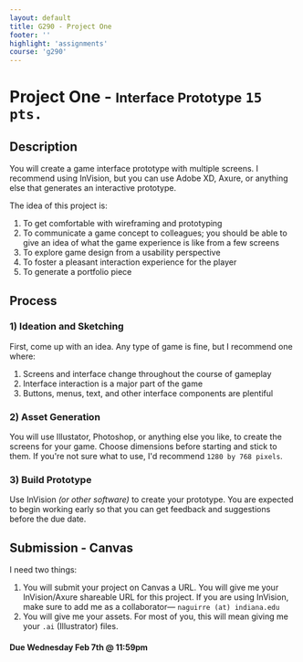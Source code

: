 ```yaml
---
layout: default
title: G290 - Project One
footer: ''
highlight: 'assignments'
course: 'g290'
---
```

# Project One - <small>Interface Prototype</small> `15 pts.`
## Description
You will create a game interface prototype with multiple screens. I recommend using InVision, but you can use Adobe XD, Axure, or anything else that generates an interactive prototype.

The idea of this project is:

1. To get comfortable with wireframing and prototyping
2. To communicate a game concept to colleagues; you should be able to give an idea of what the game experience is like from a few screens
3. To explore game design from a usability perspective
4. To foster a pleasant interaction experience for the player
5. To generate a portfolio piece

## Process
### 1) Ideation and Sketching
First, come up with an idea. Any type of game is fine, but I recommend one where:

1. Screens and interface change throughout the course of gameplay
2. Interface interaction is a major part of the game
3. Buttons, menus, text, and other interface components are plentiful

### 2) Asset Generation
You will use Illustator, Photoshop, or anything else you like, to create the screens for your game. Choose dimensions before starting and stick to them. If you're not sure what to use, I'd recommend `1280 by 768 pixels`.

### 3) Build Prototype
Use InVision _(or other software)_ to create your prototype. You are expected to begin working early so that you can get feedback and suggestions before the due date.

## Submission - Canvas
I need two things:

1. You will submit your project on Canvas a URL. You will give me your InVision/Axure shareable URL for this project. If you are using InVision, make sure to add me as a collaborator— `naguirre (at) indiana.edu`
2. You will give me your assets. For most of you, this will mean giving me your `.ai` (Illustrator) files.

#### **Due Wednesday Feb 7th @ 11:59pm**